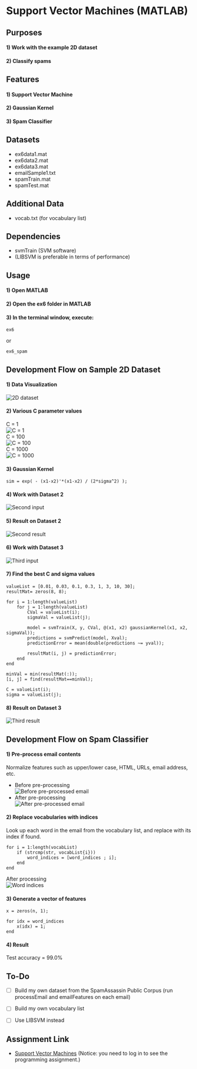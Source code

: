 # Support Vector Machines (MATLAB)


## Purposes
#### 1) Work with the example 2D dataset
#### 2) Classify spams


## Features
#### 1) Support Vector Machine
#### 2) Gaussian Kernel
#### 3) Spam Classifier


## Datasets
- ex6data1.mat
- ex6data2.mat
- ex6data3.mat
- emailSample1.txt
- spamTrain.mat
- spamTest.mat


## Additional Data
- vocab.txt (for vocabulary list)


## Dependencies
- svmTrain (SVM software)
- (LIBSVM is preferable in terms of performance)


## Usage
#### 1) Open MATLAB
#### 2) Open the ex6 folder in MATLAB
#### 3) In the terminal window, execute:  
```
ex6
```
or
```
ex6_spam
```


## Development Flow on Sample 2D Dataset
#### 1) Data Visualization
![2D dataset](img/data-2d.jpg)

#### 2) Various C parameter values
C = 1  
![C = 1](img/c=1.jpg)  
C = 100  
![C = 100](img/c=100.jpg)  
C = 1000  
![C = 1000](img/c=1000.jpg)  

#### 3) Gaussian Kernel
```
sim = exp( - (x1-x2)'*(x1-x2) / (2*sigma^2) );
```

#### 4) Work with Dataset 2
![Second input](img/input2.jpg)

#### 5) Result on Dataset 2
![Second result](img/result2.jpg)

#### 6) Work with Dataset 3
![Third input](img/input3.jpg)

#### 7) Find the best C and sigma values
```
valueList = [0.01, 0.03, 0.1, 0.3, 1, 3, 10, 30];
resultMat= zeros(8, 8);

for i = 1:length(valueList)
    for j = 1:length(valueList)
        CVal = valueList(i);
        sigmaVal = valueList(j);

        model = svmTrain(X, y, CVal, @(x1, x2) gaussianKernel(x1, x2, sigmaVal));
        predictions = svmPredict(model, Xval);
        predictionError = mean(double(predictions ~= yval));

        resultMat(i, j) = predictionError;
    end
end

minVal = min(resultMat(:));
[i, j] = find(resultMat==minVal);

C = valueList(i);
sigma = valueList(j);
```

#### 8) Result on Dataset 3
![Third result](img/result3.jpg)


## Development Flow on Spam Classifier
#### 1) Pre-process email contents
Normalize features such as upper/lower case, HTML, URLs, email address, etc.
- Before pre-processing  
![Before pre-processed email](img/email_before.png)  
- After pre-processing  
![After pre-processed email](img/email_after.png) 

#### 2) Replace vocabularies with indices
Look up each word in the email from the vocabulary list, and replace with its index if found.
```
for i = 1:length(vocabList)
    if (strcmp(str, vocabList{i}))
        word_indices = [word_indices ; i];
    end
end
```
After processing  
![Word indices](img/word_indices.png)
#### 3) Generate a vector of features
```
x = zeros(n, 1);

for idx = word_indices
    x(idx) = 1;
end
```
#### 4) Result
Test accuracy = 99.0%


## To-Do
- [ ] Build my own dataset from the SpamAssassin Public Corpus (run processEmail and emailFeatures on each email)
- [ ] Build my own vocabulary list
- [ ] Use LIBSVM instead


## Assignment Link
- [Support Vector Machines](https://www.coursera.org/learn/machine-learning/programming/e4hZk/support-vector-machines) 
(Notice: you need to log in to see the programming assignment.)

